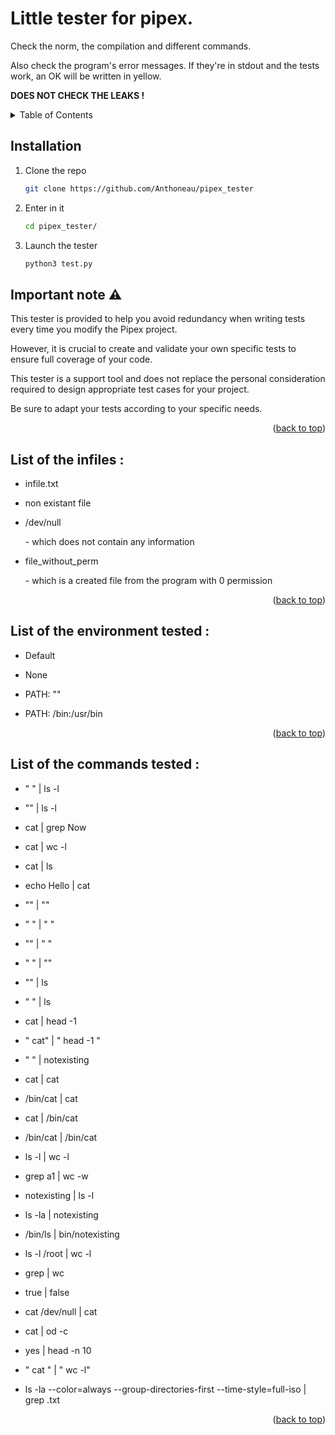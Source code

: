 <a id="readme-top"></a>

# Little tester for pipex.

<p>Check the norm, the compilation and different commands.</p>
<p>Also check the program's error messages. If they're in stdout and the tests work, an OK will be written in yellow.</p>

<p><b>DOES NOT CHECK THE LEAKS !</b></p>

<details>
  <summary>Table of Contents</summary>
  <ol>
    <li><a href="#install">Installation</a></li>
    <li><a href="#getting-started">Important note</a></li>
    <li><a href="#usage">List of the infiles</a></li>
    <li><a href="#roadmap">List of the environment tested</a></li>
    <li><a href="#contributing">List of the commands tested</a></li>
  </ol>
</details>

<h2 id="install"> Installation</h2>

1. Clone the repo
   ```sh
   git clone https://github.com/Anthoneau/pipex_tester
   ```
2. Enter in it
   ```sh
   cd pipex_tester/
   ```
4. Launch the tester
   ```sh
   python3 test.py
   ```

## Important note ⚠️

<p>This tester is provided to help you avoid redundancy when writing tests every time you modify the Pipex project.</p>
<p>However, it is crucial to create and validate your own specific tests to ensure full coverage of your code.</p>
<p>This tester is a support tool and does not replace the personal consideration required to design appropriate test cases for your project.</p>
<p>Be sure to adapt your tests according to your specific needs.</p>

<p align="right">(<a href="#readme-top">back to top</a>)</p>

## List of the infiles :

<ul>
  <p><li>infile.txt</li></p>
  <p><li>non existant file</li></p>
  <li>/dev/null</li>
  <p>- which does not contain any information</p>
  <li>file_without_perm</li>
  <p>- which is a created file from the program with 0 permission</p>
</ul>

<p align="right">(<a href="#readme-top">back to top</a>)</p>

## List of the environment tested :
<ul>
  <p><li>Default</li></p>
  <p><li>None</li></p>
  <p><li>PATH: ""</li></p>
  <p><li>PATH: /bin:/usr/bin</li></p>
</ul>

<p align="right">(<a href="#readme-top">back to top</a>)</p>

## List of the commands tested :
<ul>
  <p><li>" " | ls -l</li></p>
  <p><li>"" | ls -l</li></p>
  <p><li>cat | grep Now</li></p>
  <p><li>cat | wc -l</li></p>
  <p><li>cat | ls</li></p>
  <p><li>echo Hello | cat</li></p>
  <p><li>"" | ""</li></p>
  <p><li>" " | " "</li></p>
  <p><li>"" | " "</li></p>
  <p><li>" " | ""</li></p>
  <p><li>"" | ls</li></p>
  <p><li>" " | ls</li></p>
  <p><li>cat | head -1</li></p>
  <p><li>" cat" | "     head -1   "</li></p>
  <p><li>" " | notexisting</li></p>
  <p><li>cat | cat</li></p>
  <p><li>/bin/cat | cat</li></p>
  <p><li>cat | /bin/cat</li></p>
  <p><li>/bin/cat | /bin/cat</li></p>
  <p><li>ls -l | wc -l</li></p>
  <p><li>grep a1 | wc -w</li></p>
  <p><li>notexisting | ls -l</li></p>
  <p><li>ls -la | notexisting</li></p>
  <p><li>/bin/ls | bin/notexisting</li></p>
  <p><li>ls -l /root | wc -l</li></p>
  <p><li>grep | wc</li></p>
  <p><li>true | false</li></p>
  <p><li>cat /dev/null | cat</li></p>
  <p><li>cat | od -c</li></p>
  <p><li>yes | head -n 10</li></p>
  <p><li>"               cat              " | "                 wc                -l"</li></p>
  <p><li>ls -la --color=always --group-directories-first --time-style=full-iso | grep .txt</li></p>
</ul>

<p align="right">(<a href="#readme-top">back to top</a>)</p>
